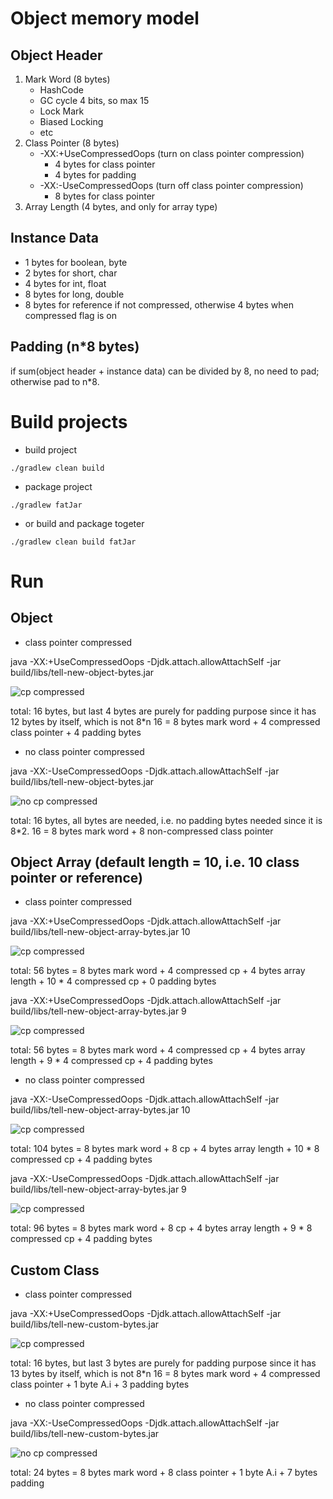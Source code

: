 # Object memory model
## Object Header
1. Mark Word (8 bytes)
    * HashCode
    * GC cycle 4 bits, so max 15
    * Lock Mark
    * Biased Locking
    * etc
2. Class Pointer (8 bytes)
    * -XX:+UseCompressedOops (turn on class pointer compression)
        * 4 bytes for class pointer
        * 4 bytes for padding
    * -XX:-UseCompressedOops (turn off class pointer compression)
        * 8 bytes for class pointer
3. Array Length (4 bytes, and only for array type)

## Instance Data
* 1 bytes for boolean, byte
* 2 bytes for short, char 
* 4 bytes for int, float 
* 8 bytes for long, double 
* 8 bytes for reference if not compressed, otherwise 4 bytes when compressed flag is on

## Padding (n*8 bytes)
if sum(object header + instance data) can be divided by 8, no need to pad; otherwise pad to n*8.

# Build projects
* build project

```./gradlew clean build```

* package project

```./gradlew fatJar```

* or build and package togeter

```./gradlew clean build fatJar```

# Run 
## Object
* class pointer compressed

java -XX:+UseCompressedOops -Djdk.attach.allowAttachSelf -jar build/libs/tell-new-object-bytes.jar

![cp compressed](images/default-compressed-cp-for-new-obj.png)

total: 16 bytes, but last 4 bytes are purely for padding purpose since it has 12 bytes by itself, which is not 8*n
16 = 8 bytes mark word + 4 compressed class pointer + 4 padding bytes

* no class pointer compressed

java -XX:-UseCompressedOops -Djdk.attach.allowAttachSelf -jar build/libs/tell-new-object-bytes.jar

![no cp compressed](images/turn-off-compressed-cp-for-new-obj.png)

total: 16 bytes, all bytes are needed, i.e. no padding bytes needed since it is 8*2.
16 = 8 bytes mark word + 8 non-compressed class pointer 

## Object Array (default length = 10, i.e. 10 class pointer or reference)
* class pointer compressed

java -XX:+UseCompressedOops -Djdk.attach.allowAttachSelf -jar build/libs/tell-new-object-array-bytes.jar 10

![cp compressed](images/default-compressed-cp-for-new-obj-array-10.png)

total: 56 bytes = 8 bytes mark word + 4 compressed cp + 4 bytes array length + 10 * 4 compressed cp + 0 padding bytes

java -XX:+UseCompressedOops -Djdk.attach.allowAttachSelf -jar build/libs/tell-new-object-array-bytes.jar 9

![cp compressed](images/default-compressed-cp-for-new-obj-array-9.png)

total: 56 bytes = 8 bytes mark word + 4 compressed cp + 4 bytes array length + 9 * 4 compressed cp + 4 padding bytes

* no class pointer compressed

java -XX:-UseCompressedOops -Djdk.attach.allowAttachSelf -jar build/libs/tell-new-object-array-bytes.jar 10

![cp compressed](images/no-compressed-cp-for-new-obj-array-10.png)

total: 104 bytes = 8 bytes mark word + 8 cp + 4 bytes array length + 10 * 8 compressed cp + 4 padding bytes

java -XX:-UseCompressedOops -Djdk.attach.allowAttachSelf -jar build/libs/tell-new-object-array-bytes.jar 9

![cp compressed](images/no-compressed-cp-for-new-obj-array-9.png)

total: 96 bytes = 8 bytes mark word + 8 cp + 4 bytes array length + 9 * 8 compressed cp + 4 padding bytes

## Custom Class
* class pointer compressed

java -XX:+UseCompressedOops -Djdk.attach.allowAttachSelf -jar build/libs/tell-new-custom-bytes.jar

![cp compressed](images/default-compressed-cp-for-new-custom.png)

total: 16 bytes, but last 3 bytes are purely for padding purpose since it has 13 bytes by itself, which is not 8*n
16 = 8 bytes mark word + 4 compressed class pointer + 1 byte A.i + 3 padding bytes

* no class pointer compressed

java -XX:-UseCompressedOops -Djdk.attach.allowAttachSelf -jar build/libs/tell-new-custom-bytes.jar

![no cp compressed](images/turn-off-compressed-cp-for-new-custom.png)

total: 24 bytes = 8 bytes mark word + 8 class pointer + 1 byte A.i + 7 bytes padding

